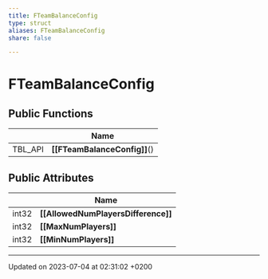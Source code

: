 ```yaml
---
title: FTeamBalanceConfig
type: struct
aliases: FTeamBalanceConfig
share: false

---
```


# FTeamBalanceConfig





## Public Functions

|                | Name           |
| -------------- | -------------- |
| TBL_API | **[[FTeamBalanceConfig]]**() |

## Public Attributes

|                | Name           |
| -------------- | -------------- |
| int32 | **[[AllowedNumPlayersDifference]]**  |
| int32 | **[[MaxNumPlayers]]**  |
| int32 | **[[MinNumPlayers]]**  |

-------------------------------

Updated on 2023-07-04 at 02:31:02 +0200